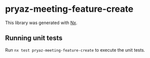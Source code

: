 # pryaz-meeting-feature-create

This library was generated with [Nx](https://nx.dev).

## Running unit tests

Run `nx test pryaz-meeting-feature-create` to execute the unit tests.

